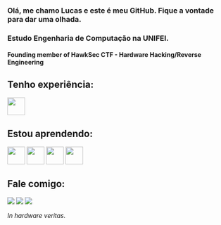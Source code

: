 ### Olá, me chamo Lucas e este é meu GitHub. Fique a vontade para dar uma olhada.
### Estudo Engenharia de Computação na UNIFEI.

#### Founding member of HawkSec CTF - Hardware Hacking/Reverse Engineering

## Tenho experiência:
<a href="https://www.python.org" target="_blank"><img src="https://cdn.jsdelivr.net/gh/devicons/devicon/icons/python/python-original.svg" width = 40 height = 40 target="_blank"></a>

## Estou aprendendo:
<a href="https://cplusplus.com" target="_blank"><img src="https://cdn.jsdelivr.net/gh/devicons/devicon/icons/c/c-original.svg" width = 40 height = 40 target="_blank"></a>
<a href="https://git-scm.com" target="_blank"><img src="https://cdn.jsdelivr.net/gh/devicons/devicon/icons/git/git-original.svg" width = 40 height = 40 target="_blank"></a>
<a href="https://www.adobe.com/br/products/photoshop.html" target="_blank"><img src="https://cdn.jsdelivr.net/gh/devicons/devicon/icons/photoshop/photoshop-plain.svg" width = 40 height = 40 target="_blank"></a>
<a href="https://www.adobe.com/br/products/premiere.html" target="_blank"><img src="https://cdn.jsdelivr.net/gh/devicons/devicon/icons/premierepro/premierepro-original.svg" width = 40 height = 40 target="_blank"></a>

## Fale comigo:
<div>
<a href="https://instagram.com/lucaslpmoura" target="_blank"><img src="https://img.shields.io/badge/-Instagram-%23E4405F?style=for-the-badge&logo=instagram&logoColor=white" target="_blank"></a>
<a href = "mailto:lucaslpmoura@gmail.com"><img src="https://img.shields.io/badge/Gmail-D14836?style=for-the-badge&logo=gmail&logoColor=white" target="_blank"></a>
<a href="https://www.linkedin.com/in/lucas-moura-024804192/" target="_blank"><img src="https://img.shields.io/badge/-LinkedIn-%230077B5?style=for-the-badge&logo=linkedin&logoColor=white" target="_blank"></a>   
</div>

*In hardware veritas.*
